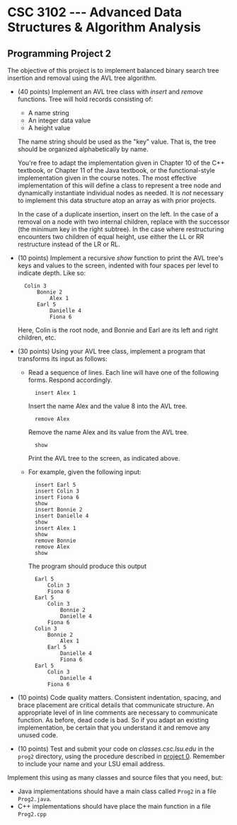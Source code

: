 # CSC 3102 --- Advanced Data Structures & Algorithm Analysis

## Programming Project 2

The objective of this project is to implement balanced binary search tree insertion and removal using the AVL tree algorithm.

- (40 points) Implement an AVL tree class with *insert* and *remove* functions. Tree will hold records consisting of:

    - A name string
    - An integer data value
    - A height value

    The name string should be used as the "key" value. That is, the tree should be organized alphabetically by name.

    You're free to adapt the implementation given in Chapter 10 of the C++ textbook, or Chapter 11 of the Java textbook, or the functional-style implementation given in the course notes. The most effective implementation of this will define a class to represent a tree node and dynamically instantiate individual nodes as needed. It is *not* necessary to implement this data structure atop an array as with prior projects.

    In the case of a duplicate insertion, insert on the left. In the case of a removal on a node with two internal children, replace with the successor (the minimum key in the right subtree). In the case where restructuring encounters two children of equal height, use either the LL or RR restructure instead of the LR or RL.
    
- (10 points) Implement a recursive *show* function to print the AVL tree's keys and values to the screen, indented with four spaces per level to indicate depth. Like so:

        Colin 3
            Bonnie 2
                Alex 1
            Earl 5
                Danielle 4
                Fiona 6

    Here, Colin is the root node, and Bonnie and Earl are its left and right children, etc.

- (30 points) Using your AVL tree class, implement a program that transforms its input as follows:

    - Read a sequence of lines. Each line will have one of the following forms. Respond accordingly.

            insert Alex 1

        Insert the name Alex and the value 8 into the AVL tree.

            remove Alex

        Remove the name Alex and its value from the AVL tree.

            show

        Print the AVL tree to the screen, as indicated above.
        
    - For example, given the following input:

            insert Earl 5
            insert Colin 3
            insert Fiona 6
            show
            insert Bonnie 2
            insert Danielle 4
            show
            insert Alex 1
            show
            remove Bonnie
            remove Alex
            show

        The program should produce this output

            Earl 5
                Colin 3
                Fiona 6
            Earl 5
                Colin 3
                    Bonnie 2
                    Danielle 4
                Fiona 6
            Colin 3
                Bonnie 2
                    Alex 1
                Earl 5
                    Danielle 4
                    Fiona 6
            Earl 5
                Colin 3
                    Danielle 4
                Fiona 6

- (10 points) Code quality matters. Consistent indentation, spacing, and brace placement are critical details that communicate structure. An appropriate level of in line comments are necessary to communicate function. As before, dead code is bad. So if you adapt an existing implementation, be certain that you understand it and remove any unused code.

- (10 points) Test and submit your code on *classes.csc.lsu.edu* in the `prog2` directory, using the procedure described in [project 0](project0.html). Remember to include your name and your LSU email address.

Implement this using as many classes and source files that you need, but:

- Java implementations should have a main class called `Prog2` in a file `Prog2.java`.
- C++ implementations should have place the main function in a file `Prog2.cpp`
